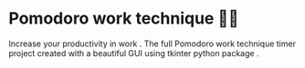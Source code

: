 # Pomodoro work technique 🍅🍅

Increase your productivity in work . The full Pomodoro work technique timer project  created with a beautiful GUI using tkinter python package .
